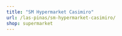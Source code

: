 ```yaml
---
title: "SM Hypermarket Casimiro"
url: /las-pinas/sm-hypermarket-casimiro/
shop: supermarket
---
```

